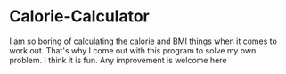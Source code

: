 # Calorie-Calculator
I am so boring of calculating the calorie and BMI things when it comes to work out. That's why I come out with this program to solve my own problem. I think it is fun. Any improvement is welcome here
